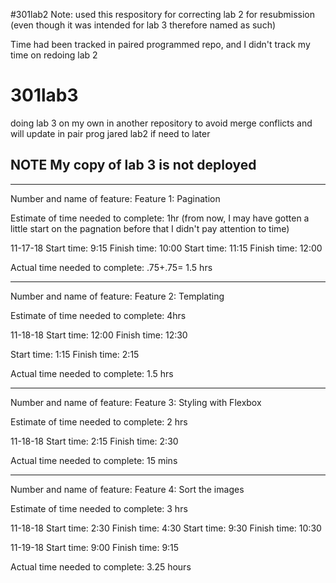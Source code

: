 #301lab2
Note: used this respository for correcting lab 2 for resubmission (even though it was intended for lab 3 therefore named as such)

Time had been tracked in paired programmed repo, and I didn't track my time on redoing lab 2



# 301lab3
doing lab 3 on my own in another repository to avoid merge conflicts and will update in pair prog jared lab2 if need to later

## NOTE My copy of lab 3 is not deployed

------------
Number and name of feature: Feature 1: Pagination

Estimate of time needed to complete: 1hr (from now, I may have gotten a little start on the pagnation before that I didn't pay attention to time)

11-17-18
Start time: 9:15
Finish time: 10:00
Start time: 11:15
Finish time: 12:00

Actual time needed to complete: .75+.75= 1.5 hrs

--------------------

Number and name of feature: Feature 2: Templating

Estimate of time needed to complete: 4hrs

11-18-18
Start time: 12:00
Finish time: 12:30

Start time: 1:15
Finish time: 2:15

Actual time needed to complete: 1.5 hrs

--------------------

Number and name of feature: Feature 3: Styling with Flexbox

Estimate of time needed to complete: 2 hrs

11-18-18
Start time: 2:15
Finish time: 2:30

Actual time needed to complete: 15 mins

--------------------

Number and name of feature: Feature 4: Sort the images

Estimate of time needed to complete: 3 hrs

11-18-18
Start time: 2:30
Finish time: 4:30
Start time: 9:30
Finish time: 10:30

11-19-18 
Start time: 9:00
Finish time: 9:15

Actual time needed to complete: 3.25 hours


